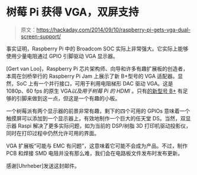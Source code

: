 # 树莓 Pi 获得 VGA，双屏支持

> 原文：<https://hackaday.com/2014/09/10/raspberry-pi-gets-vga-dual-screen-support/>

事实证明，Raspberry Pi 中的 Broadcom SOC 实际上非常强大。它实际上能够使用少量电阻通过 GPIO 引脚驱动 VGA 显示器。

[Gert van Loo]，Raspberry Pi 芯片架构师、向导和许多有趣扩展板的创造者，本周在剑桥举行的 Raspberry Pi Jam 上展示了新 B+型号的 VGA 适配器。显然，SoC 上有一个并行接口，可用于利用电阻梯形 DAC 驱动 VGA。这是 1080p、60 fps 的原生 VGA*以及用于树莓 Pi 的 HDMI* 。只有[的新型号 B+](http://hackaday.com/2014/07/14/the-raspberry-pi-model-b-is-here-again/) 有足够的引脚来做到这一点，但这是一个有趣的小板。

一个树莓派有两个显示器的前景非常有趣，剩下的四个可用的 GPIOs 意味着一个触摸屏可以添加到一个显示器上，有效地制作一个巨大的任天堂 DS。当然，双显示器 Raspi 解决了更多实际问题，如为当前的 DSP/树脂 3D 打印机驱动投影仪，同时在打印过程中仍然允许可用的界面。

VGA 扩展板“可能与 EMC 有问题”，这意味着它可能不会成为产品。不过，制作 PCB 和焊接 SMD 电阻并没有那么难，我们会在电路板文件发布时发布更新。

感谢[Uhrheber]发送这封邮件。